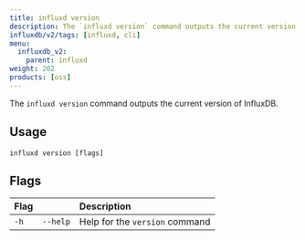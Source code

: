 ```yaml
---
title: influxd version
description: The `influxd version` command outputs the current version of InfluxDB.
influxdb/v2/tags: [influxd, cli]
menu:
  influxdb_v2:
    parent: influxd
weight: 202
products: [oss]
---
```


The `influxd version` command outputs the current version of InfluxDB.

## Usage

```
influxd version [flags]
```

## Flags

| Flag |          | Description                    |
|:---- |:---      |:-----------                    |
| `-h` | `--help` | Help for the `version` command |
